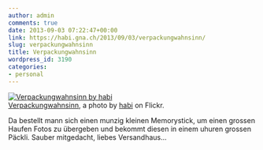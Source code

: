 ```yaml
---
author: admin
comments: true
date: 2013-09-03 07:22:47+00:00
link: https://habi.gna.ch/2013/09/03/verpackungwahnsinn/
slug: verpackungwahnsinn
title: Verpackungwahnsinn
wordpress_id: 3190
categories:
- personal
---
```


[![Verpackungwahnsinn by habi](http://farm8.staticflickr.com/7417/9659704689_54204f1b98.jpg)](https://www.flickr.com/photos/habi/9659704689/)  
[Verpackungwahnsinn](https://www.flickr.com/photos/habi/9659704689/), a photo by [habi](https://www.flickr.com/photos/habi/) on Flickr.

Da bestellt mann sich einen munzig kleinen Memorystick, um einen grossen Haufen Fotos zu übergeben und bekommt diesen in einem uhuren grossen Päckli. Sauber mitgedacht, liebes Versandhaus...
